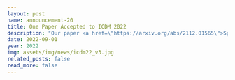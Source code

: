 ```yaml
---
layout: post
name: announcement-20
title: One Paper Accepted to ICDM 2022
description: "Our paper <a href=\"https://arxiv.org/abs/2112.01565\">SparRL: Graph Sparsification via Deep Reinforcement Learning</a> has been accepted to IEEE ICDM. Congratulations to all the authors!"
date: 2022-09-01
year: 2022
img: assets/img/news/icdm22_v3.jpg
related_posts: false
read_more: false 
---
```

